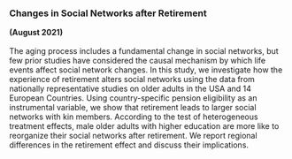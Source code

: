 ### Changes in Social Networks after Retirement
**(August 2021)**
<br>
<br>
The aging process includes a fundamental change in social networks, but few prior studies have considered the causal mechanism by which life events affect social network changes. In this study, we investigate how the experience of retirement alters social networks using the data from nationally representative studies on older adults in the USA and 14 European Countries. Using country-specific pension eligibility as an instrumental variable, we show that retirement leads to larger social networks with kin members. According to the test of heterogeneous treatment effects, male older adults with higher education are more like to reorganize their social networks after retirement. We report regional differences in the retirement effect and discuss their implications.
